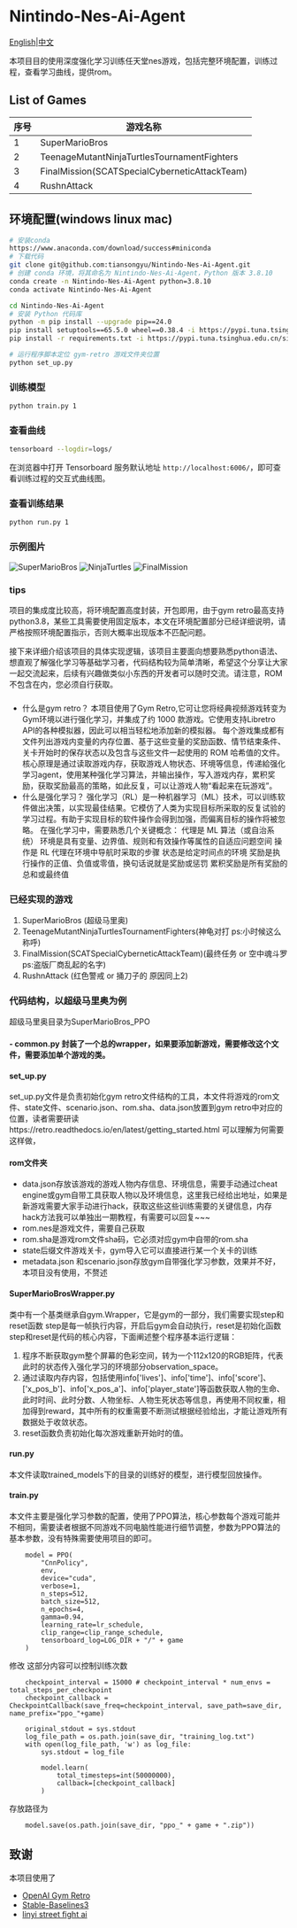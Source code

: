 # Nintindo-Nes-Ai-Agent
[English](https://github.com/tiansongyu/Nintindo-Nes-Ai-Agent/blob/main/README_en.md)|[中文](https://github.com/tiansongyu/Nintindo-Nes-Ai-Agent/blob/main/README.md)

本项目目的使用深度强化学习训练任天堂nes游戏，包括完整环境配置，训练过程，查看学习曲线，提供rom。

## List of Games

| 序号 | 游戏名称 |
| --- | --- |
| 1 | SuperMarioBros |
| 2 | TeenageMutantNinjaTurtlesTournamentFighters |
| 3 | FinalMission(SCATSpecialCyberneticAttackTeam) |
| 4 | RushnAttack |

## 环境配置(windows linux mac)

```bash
# 安装conda
https://www.anaconda.com/download/success#miniconda
# 下载代码
git clone git@github.com:tiansongyu/Nintindo-Nes-Ai-Agent.git
# 创建 conda 环境，将其命名为 Nintindo-Nes-Ai-Agent，Python 版本 3.8.10
conda create -n Nintindo-Nes-Ai-Agent python=3.8.10
conda activate Nintindo-Nes-Ai-Agent

cd Nintindo-Nes-Ai-Agent
# 安装 Python 代码库
python -m pip install --upgrade pip==24.0
pip install setuptools==65.5.0 wheel==0.38.4 -i https://pypi.tuna.tsinghua.edu.cn/simple
pip install -r requirements.txt -i https://pypi.tuna.tsinghua.edu.cn/simple

# 运行程序脚本定位 gym-retro 游戏文件夹位置
python set_up.py
```
### 训练模型

```bash
python train.py 1 
```

### 查看曲线
```bash
tensorboard --logdir=logs/
```
在浏览器中打开 Tensorboard 服务默认地址 `http://localhost:6006/`，即可查看训练过程的交互式曲线图。

### 查看训练结果

```bash
python run.py 1 
```

### 示例图片

![SuperMarioBros](https://github.com/tiansongyu/Nintindo-Nes-Ai-Agent/raw/main/img/supermaiobros_nes.gif)
![NinjaTurtles](https://github.com/tiansongyu/Nintindo-Nes-Ai-Agent/raw/main/img/nijia_turtles_nes.gif)
![FinalMission](https://github.com/tiansongyu/Nintindo-Nes-Ai-Agent/raw/main/img/final_mission_nes.gif)


### tips
项目的集成度比较高，将环境配置高度封装，开包即用，由于gym retro最高支持python3.8，某些工具需要使用固定版本，本文在环境配置部分已经详细说明，请严格按照环境配置指示，否则大概率出现版本不匹配问题。

接下来详细介绍该项目的具体实现逻辑，该项目主要面向想要熟悉python语法、想直观了解强化学习等基础学习者，代码结构较为简单清晰，希望这个分享让大家一起交流起来，后续有兴趣做类似小东西的开发者可以随时交流。请注意，ROM 不包含在内，您必须自行获取。
### 
- 什么是gym retro？
本项目使用了Gym Retro,它可让您将经典视频游戏转变为Gym环境以进行强化学习，并集成了约 1000 款游戏。它使用支持Libretro API的各种模拟器，因此可以相当轻松地添加新的模拟器。
每个游戏集成都有文件列出游戏内变量的内存位置、基于这些变量的奖励函数、情节结束条件、关卡开始时的保存状态以及包含与这些文件一起使用的 ROM 哈希值的文件。
核心原理是通过读取游戏内存，获取游戏人物状态、环境等信息，传递給强化学习agent，使用某种强化学习算法，并输出操作，写入游戏内存，累积奖励，获取奖励最高的策略，如此反复，可以让游戏人物“看起来在玩游戏”。
- 什么是强化学习？
强化学习（RL）是一种机器学习（ML）技术，可以训练软件做出决策，以实现最佳结果。它模仿了人类为实现目标所采取的反复试验的学习过程。有助于实现目标的软件操作会得到加强，而偏离目标的操作将被忽略。 
在强化学习中，需要熟悉几个关键概念：
代理是 ML 算法（或自治系统）
环境是具有变量、边界值、规则和有效操作等属性的自适应问题空间
操作是 RL 代理在环境中导航时采取的步骤
状态是给定时间点的环境
奖励是执行操作的正值、负值或零值，换句话说就是奖励或惩罚
累积奖励是所有奖励的总和或最终值

### 已经实现的游戏
1. SuperMarioBros  (超级马里奥)
2. TeenageMutantNinjaTurtlesTournamentFighters(神龟对打 ps:小时候这么称呼)
3. FinalMission(SCATSpecialCyberneticAttackTeam)(最终任务 or 空中魂斗罗ps:盗版厂商乱起的名字)
4. RushnAttack (红色警戒 or 捅刀子的 原因同上2)

### 代码结构，以超级马里奥为例
超级马里奥目录为SuperMarioBros_PPO
#### - common.py 封装了一个总的wrapper，如果要添加新游戏，需要修改这个文件，需要添加单个游戏的类。
#### set_up.py
set_up.py文件是负责初始化gym retro文件结构的工具，本文件将游戏的rom文件、state文件、scenario.json、rom.sha、data.json放置到gym retro中对应的位置，读者需要研读https://retro.readthedocs.io/en/latest/getting_started.html 可以理解为何需要这样做，
#### rom文件夹
- data.json存放该游戏的游戏人物内存信息、环境信息，需要手动通过cheat engine或gym自带工具获取人物以及环境信息，这里我已经给出地址，如果是新游戏需要大家手动进行hack，获取这些这些训练需要的关键信息，内存hack方法我可以单独出一期教程，有需要可以回复~~~
- rom.nes是游戏文件，需要自己获取
- rom.sha是游戏rom文件sha码，它必须对应gym中自带的rom.sha
- state后缀文件游戏关卡，gym导入它可以直接进行某一个关卡的训练
- metadata.json 和scenario.json存放gym自带强化学习参数，效果并不好，本项目没有使用，不赘述
#### SuperMarioBrosWrapper.py 
 类中有一个基类继承自gym.Wrapper，它是gym的一部分，我们需要实现step和reset函数
step是每一帧执行内容，开启后gym会自动执行，reset是初始化函数
step和reset是代码的核心内容，下面阐述整个程序基本运行逻辑：
1. 程序不断获取gym整个屏幕的色彩空间，转为一个112x120的RGB矩阵，代表此时的状态传入强化学习的环境部分observation_space。
2. 通过读取内存内容，包括使用info['lives']、info['time']、info['score']、['x_pos_b']、info['x_pos_a']、info['player_state']等函数获取人物的生命、此时时间、此时分数、人物坐标、人物生死状态等信息，再使用不同权重，相加得到reward，其中所有的权重需要不断测试根据经验给出，才能让游戏所有数据处于收敛状态。
3. reset函数负责初始化每次游戏重新开始时的值。
#### run.py
本文件读取trained_models下的目录的训练好的模型，进行模型回放操作。
#### train.py
本文件主要是强化学习参数的配置，使用了PPO算法，核心参数每个游戏可能并不相同，需要读者根据不同游戏不同电脑性能进行细节调整，参数为PPO算法的基本参数，没有特殊需要使用项目的即可。
```
    model = PPO(
        "CnnPolicy", 
        env,
        device="cuda", 
        verbose=1,
        n_steps=512,
        batch_size=512,
        n_epochs=4,
        gamma=0.94,
        learning_rate=lr_schedule,
        clip_range=clip_range_schedule,
        tensorboard_log=LOG_DIR + "/" + game
    )
```
修改 这部分内容可以控制训练次数
```
    checkpoint_interval = 15000 # checkpoint_interval * num_envs = total_steps_per_checkpoint
    checkpoint_callback = CheckpointCallback(save_freq=checkpoint_interval, save_path=save_dir, name_prefix="ppo_"+game)

    original_stdout = sys.stdout
    log_file_path = os.path.join(save_dir, "training_log.txt")
    with open(log_file_path, 'w') as log_file:
        sys.stdout = log_file
    
        model.learn(
            total_timesteps=int(50000000),
            callback=[checkpoint_callback]
        )
```
存放路径为
```
    model.save(os.path.join(save_dir, "ppo_" + game + ".zip"))
```
## 致谢

本项目使用了 
- [OpenAI Gym Retro](https://retro.readthedocs.io/en/latest/getting_started.html)
- [Stable-Baselines3](https://stable-baselines3.readthedocs.io/en/master/) 
- [linyi street fight ai](https://github.com/linyiLYi/street-fighter-ai)
